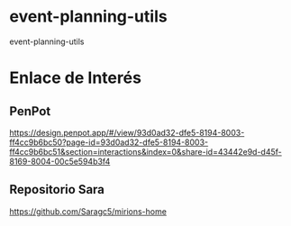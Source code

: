 # event-planning-utils
event-planning-utils

# Enlace de Interés
## PenPot
https://design.penpot.app/#/view/93d0ad32-dfe5-8194-8003-ff4cc9b6bc50?page-id=93d0ad32-dfe5-8194-8003-ff4cc9b6bc51&section=interactions&index=0&share-id=43442e9d-d45f-8169-8004-00c5e594b3f4

## Repositorio Sara
https://github.com/Saragc5/mirions-home
